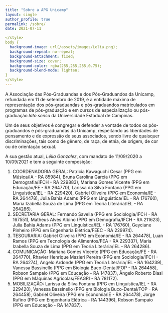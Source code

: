 ```yaml
---
title: "Sobre a APG Unicamp"
layout: single
author_profile: true
permalink: /sobre/
date: 2021-07-11

</style>
body {
  background-image: url(/assets/images/Lelia.png);
  background-repeat: no-repeat;
  background-attachment: fixed;
  background-size: cover;
  background-color: rgba(255,255,255,0.75);
  background-blend-mode: lighten;
}
</style>
---
```


A Associação das Pós-Graduandas e dos Pós-Graduandos da Unicamp, refundada em 11 de setembro de 2019, é a entidade máxima de representação dos pós-graduandas e pós-graduandos matriculados em programas de pós-graduação e em cursos de especialização ou pós-graduação *lato sensu* da Universidade Estadual de Campinas.

Um de seus objetivos é congregar e defender a vontade de todos os pós-graduandos e pós-graduandas da Unicamp, respeitando as liberdades de pensamento e de expressão de seus associados, sendo livre de quaisquer discriminações, tais como de gênero, de raça, de etnia, de origem, de cor ou de orientação sexual.

A sua gestão atual, *Lélia Gonzalez*, com mandato de 11/09/2020 a 10/09/2021 e tem a seguinte composição:

<ol>
  <li> COORDENADORIA GERAL:
Patricia Kawaguchi Cesar (PPG em Música/IA - RA 85984), Bruna Carolina Garcia (PPG em Demografia/IFCH - RA 229883), Mariana Gomes Vicente (PPG em Educação/FE - RA 264770), Larissa da Silva Fontana (PPG em Linguística/IEL - RA 229420), Gabriel Oliveira (PPG em Economia/IE - RA 264478), Julia Bahia Adams (PPG em Linguística/IEL - RA 176760), Maria Izabella Souza de Lima (PPG em Teoria Literária/IEL - RA 264286).
  <li> SECRETARIA GERAL:
Fernando Savella (PPG em Sociologia/IFCH - RA 167551), Matheus Alves Albino (PPG em Demografia/IFCH - RA 211623), Julia Bahia Adams (PPG em Linguística/IEL - RA 176760), Geyciane Pinheiro (PPG em Engenharia Elétrica/FEEC - RA 229974).
  <li> TESOURARIA:
Gabriel Oliveira (PPG em Economia/IE - RA 264478), Luan Ramos (PPG em Tecnologia de Alimentos/FEA - RA 229337), Maria Izabella Souza de Lima (PPG em Teoria Literária/IEL - RA 264286).
  <li> COMUNICAÇÃO:
Mariana Gomes Vicente (PPG em Educação/FE - RA 264770), Rhavier Henrique Mazieri Pereira (PPG em Sociologia/IFCH - RA 264274), Angelo Ardonde (PPG em Teoria Literária/IEL - RA 164239), Vanessa Bassinello (PPG em Biologia Buco-Dental/FOP - RA 264458), Robson Sampaio (PPG em Educação - RA 147837), Ângelo Roberto Biasi (PPG em Máquinas Agrícolas/FEAGRI - RA 781172).
  <li> MOBILIZAÇÃO:
Larissa da Silva Fontana (PPG em Linguística/IEL - RA 229420), Vanessa Bassinello (PPG em Biologia Buco-Dental/FOP - RA 264458), Gabriel Oliveira (PPG em Economia/IE - RA 264478), Jorge Rufino (PPG em Engenharia Elétrica - RA 144396), Robson Sampaio (PPG em Educação - RA 147837).
<ol>
